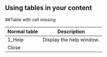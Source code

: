 


Using tables in your content
---
##Table with cell missing
<table>
<thead>
<tr>
<th>Normal table</th>
<th>Description</th>
</tr>
</thead>
<tbody>
<tr>
<td>1_Help</td>
<td>Display the help window.</td>
</tr>
<tr>
<td>Close</td>
</tr>
</tbody>
</table>
